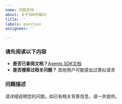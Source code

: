 ```yaml
---
name: 问题咨询
about: 关于SDK的疑问
title: ''
labels: question
assignees: ''

---
```


### 请先阅读以下内容

- **是否已查阅文档？**[Agents SDK文档](https://openai.github.io/openai-agents-python/)
- **是否搜索过相关问题？** 其他用户可能提出过类似请求

### 问题描述
请详细说明您的问题。如已有相关背景信息，请一并提供。